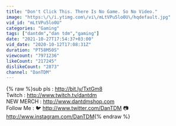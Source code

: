 ```yaml
---
title: "Don't Click This. There Is No Game. So No Video."
image: "https:\/\/i.ytimg.com\/vi\/mLtVPu5lo0U\/hqdefault.jpg"
vid_id: "mLtVPu5lo0U"
categories: "Gaming"
tags: ["dantdm","dan tdm","gaming"]
date: "2021-10-27T17:54:37+03:00"
vid_date: "2020-10-12T17:08:31Z"
duration: "PT58M50S"
viewcount: "7971236"
likeCount: "217245"
dislikeCount: "2873"
channel: "DanTDM"
---
```

{% raw %}sub pls : <a rel="nofollow" target="blank" href="http://bit.ly/TxtGm8">http://bit.ly/TxtGm8</a><br />Twitch : <a rel="nofollow" target="blank" href="http://www.twitch.tv/dantdm">http://www.twitch.tv/dantdm</a><br />NEW MERCH : <a rel="nofollow" target="blank" href="http://www.dantdmshop.com">http://www.dantdmshop.com</a><br />Follow Me : 🐦 <a rel="nofollow" target="blank" href="http://www.twitter.com/DanTDM">http://www.twitter.com/DanTDM</a> 📷 <a rel="nofollow" target="blank" href="http://www.instagram.com/DanTDM">http://www.instagram.com/DanTDM</a>{% endraw %}
